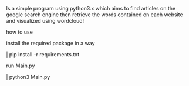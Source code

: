 Is a simple program using python3.x which aims to find articles on the google search engine then retrieve the words contained on each website and visualized using wordcloud!

how to use

install the required package in a way

| pip install -r requirements.txt

run Main.py

| python3 Main.py
